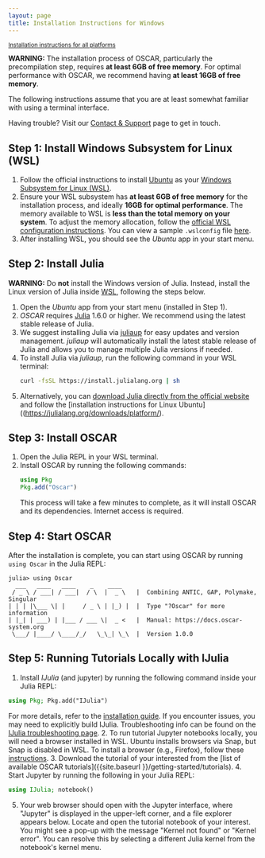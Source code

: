 ```yaml
---
layout: page
title: Installation Instructions for Windows
---
```


<div style='font-size:smaller; margin-bottom: 1em;'>
<a href="{{site.baseurl}}/getting-started/install-generic/">Installation instructions for all platforms</a>
</div>


<div class="message">
  <strong>WARNING:</strong>
  The installation process of OSCAR, particularly the precompilation step, requires 
  <strong>at least 6GB of free memory</strong>. For optimal performance with OSCAR, we recommend having <strong>at least 16GB of free memory</strong>.
</div>

The following instructions assume that you are at least somewhat familiar with using a terminal interface.

Having trouble? Visit our [Contact & Support]({{site.baseurl}}/contact-and-support/) page to get in touch.


## Step 1: Install Windows Subsystem for Linux (WSL)

1. Follow the official instructions to install [Ubuntu](https://learn.microsoft.com/en-us/windows/wsl/install) as your [Windows Subsystem for Linux (WSL)](https://learn.microsoft.com/en-us/windows/wsl/install).
2. Ensure your WSL subsystem has **at least 6GB of free memory** for the installation process, and ideally **16GB for optimal performance**. The memory available to WSL is **less than the total memory on your system**. To adjust the memory allocation, follow the [official WSL configuration instructions](https://learn.microsoft.com/en-us/windows/wsl/wsl-config#main-wsl-settings). You can view a sample `.wslconfig` file [here](https://learn.microsoft.com/en-us/windows/wsl/wsl-config#example-wslconfig-file).
3. After installing WSL, you should see the *Ubuntu* app in your start menu.


## Step 2: Install Julia

<div class="message">
   <strong>WARNING:</strong> 
   Do <strong>not</strong> install the Windows version of Julia. Instead, install the Linux version of Julia inside <a href="https://learn.microsoft.com/en-us/windows/wsl">WSL</a>, following the steps below.
</div>

1. Open the *Ubuntu* app from your start menu (installed in Step 1).
2. *OSCAR* requires [Julia](https://julialang.org) 1.6.0 or higher. We recommend using the latest stable release of Julia.
3. We suggest installing Julia via [juliaup](https://github.com/JuliaLang/juliaup) for easy updates and version management. *juliaup* will automatically install the latest stable release of Julia and allows you to manage multiple Julia versions if needed.
4. To install Julia via *juliaup*, run the following command in your WSL terminal:
   ```sh
   curl -fsSL https://install.julialang.org | sh
   ```
5. Alternatively, you can [download Julia directly from the official website](https://julialang.org/downloads/) and follow the [installation instructions for Linux Ubuntu]((https://julialang.org/downloads/platform/).


## Step 3: Install OSCAR

1. Open the Julia REPL in your WSL terminal.
2. Install OSCAR by running the following commands:
   ```julia
   using Pkg
   Pkg.add("Oscar")
   ```
   This process will take a few minutes to complete, as it will install OSCAR and its dependencies. Internet access is required.


## Step 4: Start OSCAR

After the installation is complete, you can start using OSCAR by running `using Oscar` in the Julia REPL:
```console?lang=julia
julia> using Oscar
  ___   ____   ____    _    ____
 / _ \ / ___| / ___|  / \  |  _ \   |  Combining ANTIC, GAP, Polymake, Singular
| | | |\___ \| |     / _ \ | |_) |  |  Type "?Oscar" for more information
| |_| | ___) | |___ / ___ \|  _ <   |  Manual: https://docs.oscar-system.org
 \___/ |____/ \____/_/   \_\_| \_\  |  Version 1.0.0
```


## Step 5: Running Tutorials Locally with IJulia

1. Install *IJulia* (and jupyter) by running the following command inside your Julia REPL:
```julia
using Pkg; Pkg.add("IJulia")
```
For more details, refer to the [installation guide](https://julialang.github.io/IJulia.jl/stable/manual/installation/). If you encounter issues, you may need to explicitly build IJulia. Troubleshooting info can be found on the [IJulia troubleshooting page](https://julialang.github.io/IJulia.jl/stable/manual/troubleshooting/).
2. To run tutorial Jupyter notebooks locally, you will need a browser installed in WSL. Ubuntu installs browsers via Snap, but Snap is disabled in WSL. To install a browser (e.g., Firefox), follow these [instructions](https://www.omgubuntu.co.uk/2022/04/how-to-install-firefox-deb-apt-ubuntu-22-04).
3. Download the tutorial of your interested from the [list of available OSCAR tutorials]({{site.baseurl }}/getting-started/tutorials).
4. Start Jupyter by running the following in your Julia REPL:
```julia
using IJulia; notebook()
```
5. Your web browser should open with the Jupyter interface, where "Jupyter" is displayed in the upper-left corner, and a file explorer appears below. Locate and open the tutorial notebook of your interest. <br>You might see a pop-up with the message "Kernel not found" or "Kernel error". You can resolve this by selecting a different Julia kernel from the notebook's kernel menu.
